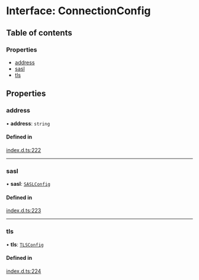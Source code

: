 # Interface: ConnectionConfig

## Table of contents

### Properties

- [address](ConnectionConfig.md#address)
- [sasl](ConnectionConfig.md#sasl)
- [tls](ConnectionConfig.md#tls)

## Properties

### address

• **address**: `string`

#### Defined in

[index.d.ts:222](https://github.com/mostafa/xk6-kafka/blob/6551819/index.d.ts#L222)

___

### sasl

• **sasl**: [`SASLConfig`](SASLConfig.md)

#### Defined in

[index.d.ts:223](https://github.com/mostafa/xk6-kafka/blob/6551819/index.d.ts#L223)

___

### tls

• **tls**: [`TLSConfig`](TLSConfig.md)

#### Defined in

[index.d.ts:224](https://github.com/mostafa/xk6-kafka/blob/6551819/index.d.ts#L224)
